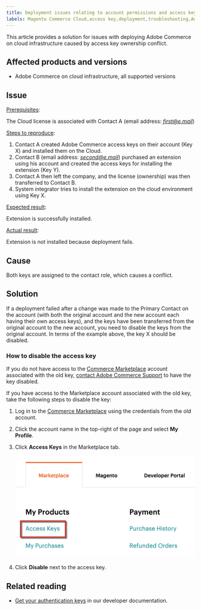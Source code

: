 ```yaml
---
title: Deployment issues relating to account permissions and access keys
labels: Magento Commerce Cloud,access key,deployment,troubleshooting,Adobe Commerce,cloud infrastructure
---
```


This article provides a solution for issues with deploying Adobe Commerce on cloud infrastructure caused by access key ownership conflict.

## Affected products and versions

* Adobe Commerce on cloud infrastructure, all supported versions

## Issue

<ins>Prerequisites</ins>:

The Cloud license is associated with Contact A (email address: *<u>first@e.mail</u>*)

<ins>Steps to reproduce</ins>:

1. Contact A created Adobe Commerce access keys on their account (Key X) and installed them on the Cloud.
1. Contact B (email address: *<u>second@e.mail</u>*) purchased an extension using his account and created the access keys for installing the extension (Key Y).
1. Contact A then left the company, and the license (ownership) was then transferred to Contact B.
1. System integrator tries to install the extension on the cloud environment using Key X.

<ins>Expected result</ins>:

Extension is successfully installed.

<ins>Actual result</ins>:

Extension is not installed because deployment fails.

## Cause

Both keys are assigned to the contact role, which causes a conflict.

## Solution

If a deployment failed after a change was made to the Primary Contact on the account (with both the original account and the new account each having their own access keys), and the keys have been transferred from the original account to the new account, you need to disable the keys from the original account. In terms of the example above, the key X should be disabled.

### How to disable the access key

If you do not have access to the [Commerce Marketplace](https://marketplace.magento.com/) account associated with the old key, [contact Adobe Commerce Support](https://support.magento.com/hc/en-us/articles/360019088251-Submit-a-support-ticket) to have the key disabled.

If you have access to the Marketplace account associated with the old key, take the following steps to disable the key:

1. Log in to the [Commerce Marketplace](https://marketplace.magento.com/) using the credentials from the old account.
1. Click the account name in the top-right of the page and select **My Profile**.
1. Click **Access Keys** in the Marketplace tab.

    ![magento_products_access_keys_2.4.1.png](assets/magento_products_access_keys_2.4.1.png)    
1. Click **Disable** next to the access key.

## Related reading

* [Get your authentication keys](https://devdocs.magento.com/guides/v2.3/install-gde/prereq/connect-auth.html) in our developer documentation.

